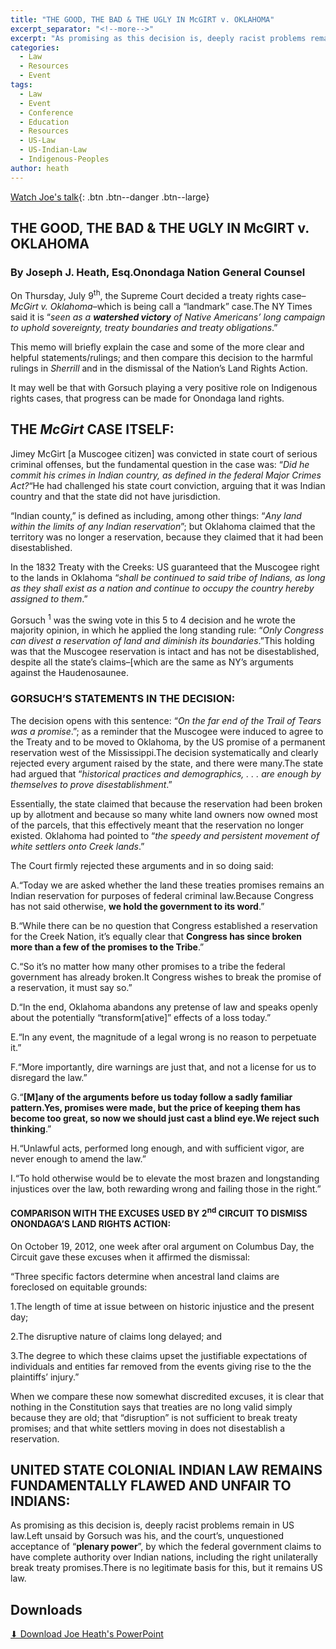 ```yaml
---
title: "THE GOOD, THE BAD & THE UGLY IN McGIRT v. OKLAHOMA"
excerpt_separator: "<!--more-->"
excerpt: "As promising as this decision is, deeply racist problems remain in US law.Left unsaid by Gorsuch was his, and the court’s, unquestioned acceptance of “**plenary power**”, by which the federal government claims to have complete authority over Indian nations, including the right unilaterally break treaty promises.There is no legitimate basis for this, but it remains US law."
categories:
  - Law
  - Resources
  - Event
tags:
  - Law
  - Event
  - Conference
  - Education
  - Resources
  - US-Law
  - US-Indian-Law
  - Indigenous-Peoples
author: heath  
---
```


[Watch Joe's talk](https://www.youtube.com/watch?v=Hte9ZBIeKp4){: .btn .btn--danger .btn--large}

## THE GOOD, THE BAD & THE UGLY IN McGIRT v. OKLAHOMA

### By Joseph J. Heath, Esq.Onondaga Nation General Counsel

On Thursday, July 9<sup>th</sup>, the Supreme Court decided a treaty rights case–_McGirt v. Oklahoma_–which is being call a “landmark” case.The NY Times said it is “_seen as a_ **_watershed victory_** _of Native Americans’ long campaign to uphold sovereignty, treaty boundaries and treaty obligations_.”

This memo will briefly explain the case and some of the more clear and helpful statements/rulings; and then compare this decision to the harmful rulings in _Sherrill_ and in the dismissal of the Nation’s Land Rights Action.

It may well be that with Gorsuch playing a very positive role on Indigenous rights cases, that progress can be made for Onondaga land rights.

## THE _McGirt_ CASE ITSELF:

Jimey McGirt [a Muscogee citizen] was convicted in state court of serious criminal offenses, but the fundamental question in the case was: “_Did he commit his crimes in Indian country, as defined in the federal Major Crimes Act?_“He had challenged his state court conviction, arguing that it was Indian country and that the state did not have jurisdiction.

“Indian county,” is defined as including, among other things: “_Any land within the limits of any Indian reservation_”; but Oklahoma claimed that the territory was no longer a reservation, because they claimed that it had been disestablished.

In the 1832 Treaty with the Creeks: US guaranteed that the Muscogee right to the lands in Oklahoma “_shall be continued to said tribe of Indians, as long as they shall exist as a nation and continue to occupy the country hereby assigned to them_.”

Gorsuch <sup>1</sup> was the swing vote in this 5 to 4 decision and he wrote the majority opinion, in which he applied the long standing rule: “_Only Congress can divest a reservation of land and diminish its boundaries_.”This holding was that the Muscogee reservation is intact and has not be disestablished, despite all the state’s claims–[which are the same as NY’s arguments against the Haudenosaunee.

### GORSUCH’S STATEMENTS IN THE DECISION:

The decision opens with this sentence: “_On the far end of the Trail of Tears was a promise_.”; as a reminder that the Muscogee were induced to agree to the Treaty and to be moved to Oklahoma, by the US promise of a permanent reservation west of the Mississippi.The decision systematically and clearly rejected every argument raised by the state, and there were many.The state had argued that “_historical practices and demographics, . . . are enough by themselves to prove disestablishment_.”

Essentially, the state claimed that because the reservation had been broken up by allotment and because so many white land owners now owned most of the parcels, that this effectively meant that the reservation no longer existed. Oklahoma had pointed to “_the speedy and persistent movement of white settlers onto Creek lands_.”

The Court firmly rejected these arguments and in so doing said:

  A.“Today we are asked whether the land these treaties promises remains an Indian reservation for purposes of federal criminal law.Because Congress has not said otherwise, **we hold the government to its word**.”

  B.“While there can be no question that Congress established a reservation for the Creek Nation, it’s equally clear that **Congress has since broken more than a few of the promises to the Tribe**.”

  C.“So it’s no matter how many other promises to a tribe the federal government has already broken.It Congress wishes to break the promise of a reservation, it must say so.”

  D.“In the end, Oklahoma abandons any pretense of law and speaks openly about the potentially “transform[ative]” effects of a loss today.”

  E.“In any event, the magnitude of a legal wrong is no reason to perpetuate it.” 

  F.“More importantly, dire warnings are just that, and not a license for us to disregard the law.”

  G.“**[M]any of the arguments before us today follow a sadly familiar pattern.Yes, promises were made, but the price of keeping them has become too great, so now we should just cast a blind eye.We reject such thinking**.” 

  H.“Unlawful acts, performed long enough, and with sufficient vigor, are never enough to amend the law.”

  I.“To hold otherwise would be to elevate the most brazen and longstanding injustices over the law, both rewarding wrong and failing those in the right.”

#### COMPARISON WITH THE EXCUSES USED BY 2<sup>nd</sup> CIRCUIT TO DISMISS ONONDAGA’S LAND RIGHTS ACTION:

On October 19, 2012, one week after oral argument on Columbus Day, the Circuit gave these excuses when it affirmed the dismissal:

“Three specific factors determine when ancestral land claims are foreclosed on equitable grounds:

  1.The length of time at issue between on historic injustice and the present day;

  2.The disruptive nature of claims long delayed; and

  3.The degree to which these claims upset the justifiable expectations of individuals and entities far removed from the events giving rise to the the plaintiffs’ injury.”

When we compare these now somewhat discredited excuses, it is clear that nothing in the Constitution says that treaties are no long valid simply because they are old; that “disruption” is not sufficient to break treaty promises; and that white settlers moving in does not disestablish a reservation.

## UNITED STATE COLONIAL INDIAN LAW REMAINS FUNDAMENTALLY FLAWED AND UNFAIR TO INDIANS:

As promising as this decision is, deeply racist problems remain in US law.Left unsaid by Gorsuch was his, and the court’s, unquestioned acceptance of “**plenary power**”, by which the federal government claims to have complete authority over Indian nations, including the right unilaterally break treaty promises.There is no legitimate basis for this, but it remains US law.

## Downloads

[⬇︎ Download Joe Heath's PowerPoint](/assets/pdfs/Doctrine-Christian-Discovery-Domination-Joe-Heath-2020.pdf)
